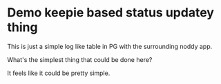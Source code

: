 # Demo keepie based status updatey thing

This is just a simple log like table in PG with the surrounding noddy app.

What's the simplest thing that could be done here?

It feels like it could be pretty simple.
